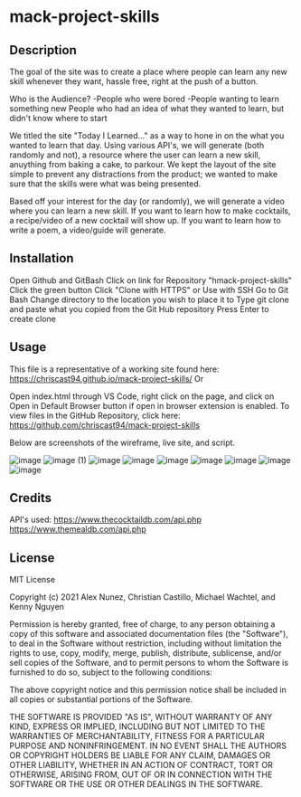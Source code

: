 # mack-project-skills

## Description
The goal of the site was to create a place where people can learn any new skill whenever they want, hassle free, right at the push of a button.

Who is the Audience?
-People who were bored
-People wanting to learn something new
People who had an idea of what they wanted to learn, but didn't know where to start

We titled the site "Today I Learned..." as a way to hone in on the what you wanted to learn that day.
Using various API's, we will generate (both randomly and not), a resource where the user can learn a new skill, anuything from baking a cake, to parkour.
We kept the layout of the site simple to prevent any distractions from the product; we wanted to make sure that the skills were what was being presented.

Based off your interest for the day (or randomly), we will generate a video where you can learn a new skill. If you want to learn how to make cocktails, a recipe/video of a new cocktail will show up. If you want to learn how to write a poem, a video/guide will generate. 

## Installation
Open Github and GitBash
Click on link for Repository "hmack-project-skills"
Click the green button
Click "Clone with HTTPS" or Use with SSH
Go to Git Bash
Change directory to the location you wish to place it to
Type git clone and paste what you copied from the Git Hub repository
Press Enter to create clone

## Usage
This file is a representative of a working site found here: https://chriscast94.github.io/mack-project-skills/
Or

Open index.html through VS Code, right click on the page, and click on Open in Default Browser button if open in browser extension is enabled. To view files in the GitHub Repository, click here: https://github.com/chriscast94/mack-project-skills

Below are screenshots of the wireframe, live site, and script.

![image](https://user-images.githubusercontent.com/53799375/135373267-fcb68007-55bf-4192-b244-ea18c625e5cb.png)
![image (1)](https://user-images.githubusercontent.com/53799375/135373238-ffb01b76-b776-4477-a861-d903c5eacf97.png)
![image](https://user-images.githubusercontent.com/53799375/135373022-f88ec37b-8fe9-4f77-af70-31f8492d89da.png)
![image](https://user-images.githubusercontent.com/53799375/135373051-80a7c069-07d6-4a98-a444-b7683ffe62c3.png)
![image](https://user-images.githubusercontent.com/53799375/135373094-b3343013-7844-4dc5-998e-12cb0e7eeb9e.png)
![image](https://user-images.githubusercontent.com/53799375/135373151-7bab3447-c96c-4998-a3f8-cef01ec27e77.png)
![image](https://user-images.githubusercontent.com/53799375/135373296-b21b75cd-034f-4b65-8cb1-7247ff9439f4.png)
![image](https://user-images.githubusercontent.com/53799375/135373340-267e838d-cdde-44db-adfb-f0893f5631db.png)
![image](https://user-images.githubusercontent.com/53799375/135373370-d430036b-1db4-48c8-9849-e87b394cfe6c.png)

## Credits
API's used: 
https://www.thecocktaildb.com/api.php
https://www.themealdb.com/api.php

## License
MIT License

Copyright (c) 2021 Alex Nunez, Christian Castillo, Michael Wachtel, and Kenny Nguyen

Permission is hereby granted, free of charge, to any person obtaining a copy
of this software and associated documentation files (the "Software"), to deal
in the Software without restriction, including without limitation the rights
to use, copy, modify, merge, publish, distribute, sublicense, and/or sell
copies of the Software, and to permit persons to whom the Software is
furnished to do so, subject to the following conditions:

The above copyright notice and this permission notice shall be included in all
copies or substantial portions of the Software.

THE SOFTWARE IS PROVIDED "AS IS", WITHOUT WARRANTY OF ANY KIND, EXPRESS OR
IMPLIED, INCLUDING BUT NOT LIMITED TO THE WARRANTIES OF MERCHANTABILITY,
FITNESS FOR A PARTICULAR PURPOSE AND NONINFRINGEMENT. IN NO EVENT SHALL THE
AUTHORS OR COPYRIGHT HOLDERS BE LIABLE FOR ANY CLAIM, DAMAGES OR OTHER
LIABILITY, WHETHER IN AN ACTION OF CONTRACT, TORT OR OTHERWISE, ARISING FROM,
OUT OF OR IN CONNECTION WITH THE SOFTWARE OR THE USE OR OTHER DEALINGS IN THE
SOFTWARE.
